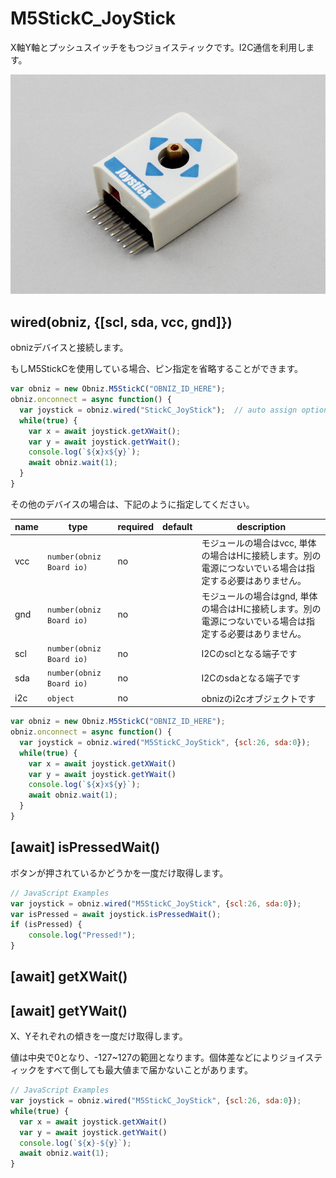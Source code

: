 # M5StickC_JoyStick

X軸Y軸とプッシュスイッチをもつジョイスティックです。I2C通信を利用します。

![](./image.jpg)

## wired(obniz, {[scl, sda, vcc, gnd]})
obnizデバイスと接続します。  


もしM5StickCを使用している場合、ピン指定を省略することができます。

```javascript
var obniz = new Obniz.M5StickC("OBNIZ_ID_HERE");
obniz.onconnect = async function() {
  var joystick = obniz.wired("StickC_JoyStick");  // auto assign option params  on m5stickc
  while(true) {
    var x = await joystick.getXWait();
    var y = await joystick.getYWait();
    console.log(`${x}x${y}`);
    await obniz.wait(1);
  }
}
```


その他のデバイスの場合は、下記のように指定してください。  

name | type | required | default | description
--- | --- | --- | --- | ---
vcc | `number(obniz Board io)` | no |  &nbsp; | モジュールの場合はvcc, 単体の場合はHに接続します。別の電源につないでいる場合は指定する必要はありません。
gnd | `number(obniz Board io)` | no |  &nbsp; | モジュールの場合はgnd, 単体の場合はHに接続します。別の電源につないでいる場合は指定する必要はありません。
scl | `number(obniz Board io)` | no |  &nbsp; | I2Cのsclとなる端子です
sda | `number(obniz Board io)` | no | &nbsp;  | I2Cのsdaとなる端子です
i2c | `object` | no | &nbsp;  | obnizのi2cオブジェクトです

```javascript
var obniz = new Obniz.M5StickC("OBNIZ_ID_HERE");
obniz.onconnect = async function() {
  var joystick = obniz.wired("M5StickC_JoyStick", {scl:26, sda:0});
  while(true) {
    var x = await joystick.getXWait()
    var y = await joystick.getYWait()
    console.log(`${x}x${y}`);
    await obniz.wait(1);
  }
}
```


## [await] isPressedWait()
ボタンが押されているかどうかを一度だけ取得します。  

```javascript
// JavaScript Examples
var joystick = obniz.wired("M5StickC_JoyStick", {scl:26, sda:0});
var isPressed = await joystick.isPressedWait();
if (isPressed) {
    console.log("Pressed!");
}
```


## [await] getXWait()
## [await] getYWait()

X、Yそれぞれの傾きを一度だけ取得します。

値は中央で0となり、-127~127の範囲となります。個体差などによりジョイスティックをすべて倒しても最大値まで届かないことがあります。

```javascript
// JavaScript Examples
var joystick = obniz.wired("M5StickC_JoyStick", {scl:26, sda:0});
while(true) {
  var x = await joystick.getXWait()
  var y = await joystick.getYWait()
  console.log(`${x}-${y}`);
  await obniz.wait(1);
}
```